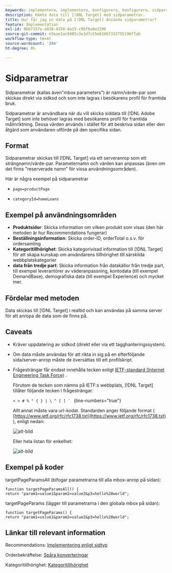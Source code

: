```yaml
---
keywords: implementera, implementera, konfigurera, konfigurera, sidparametrar
description: Hämta data till [!DNL Target] med sidparametrar.
title: Hur får jag in data på [!DNL Target] Använda sidparametrar?
feature: Implementation
exl-id: 9bb7157e-a938-4150-8a15-c9bf0a0e2296
source-git-commit: e5bae1ac9485c3e1d7c55e6386f332755196ffab
workflow-type: tm+mt
source-wordcount: '394'
ht-degree: 0%

---
```


# Sidparametrar

Sidparametrar (kallas även&quot;mbox parameters&quot;) är namn/värde-par som skickas direkt via sidkod och som inte lagras i besökarens profil för framtida bruk.

Sidparametrar är användbara när du vill skicka siddata till [!DNL Adobe Target] som inte behöver lagras med besökarens profil för framtida målinriktning. Dessa värden används i stället för att beskriva sidan eller den åtgärd som användaren utförde på den specifika sidan.

## Format

Sidparametrar skickas till [!DNL Target] via ett serveranrop som ett strängnamn/värde-par. Parameternamn och värden kan anpassas (även om det finns &quot;reserverade namn&quot; för vissa användningsområden).

Här är några exempel på sidparametrar

* `page=productPage`

* `categoryId=homeLoans`

## Exempel på användningsområden

* **Produktsidor**: Skicka information om vilken produkt som visas (den här metoden är hur Recommendations fungerar)
* **Beställningsinformation**: Skicka order-ID, orderTotal o.s.v. för ordersamling
* **Kategoritillhörighet**: Skicka kategorivisad information till [!DNL Target] för att skapa kunskap om användarens tillhörighet till särskilda webbplatskategorier
* **data från tredje part**: Skicka information från datakällor från tredje part, till exempel leverantörer av väderanpassning, kontodata (till exempel DemandBase), demografiska data (till exempel Experience) och mycket mer.

## Fördelar med metoden

Data skickas till [!DNL Target] i realtid och kan användas på samma server för att anropa de data som de finns på.

## Caveats

* Kräver uppdatering av sidkod (direkt eller via ett tagghanteringssystem).
* Om data måste användas för att rikta in sig på en efterföljande sida/server-anrop måste de översättas till ett profilskript.
* Frågesträngar får endast innehålla tecken enligt [IETF-standard (Internet Engineering Task Force)](https://www.ietf.org/rfc/rfc3986.txt) .

  Förutom de tecken som nämns på IETF:s webbplats, [!DNL Target] tillåter följande tecken i frågesträngar:

  ```< > # % " { } | \ ^ [ ] ` ``` {line-numbers=&quot;true&quot;}

  Allt annat måste vara url-kodat. Standarden anger följande format ( [https://www.ietf.org/rfc/rfc1738.txt](https://www.ietf.org/rfc/rfc1738.txt) ), enligt nedan:

  ![alt-bild](assets/ietf1.png)

  Eller hela listan för enkelhet:

  ![alt-bild](assets/ietf2.png)

## Exempel på koder

targetPageParamsAll (bifogar parametrarna till alla mbox-anrop på sidan):

`function targetPageParamsAll() { return "param1=value1&param2=value2&p3=hello%20world";`

targetPageParams (lägger till parametrarna i den globala mbox på sidan):

`function targetPageParams() { return "param1=value1&param2=value2&p3=hello%20world";`

## Länkar till relevant information

Recommendations: [Implementering enligt sidtyp](https://experienceleague.adobe.com/docs/target/using/recommendations/plan-implement.html)

Orderbekräftelse: [Spåra konverteringar](../../implement/client-side/atjs/how-to-deployatjs/implement-target-without-a-tag-manager.md#track-conversions)

Kategoritillhörighet: [Kategoritillhörighet](https://experienceleague.adobe.com/docs/target/using/audiences/visitor-profiles/category-affinity.html)
